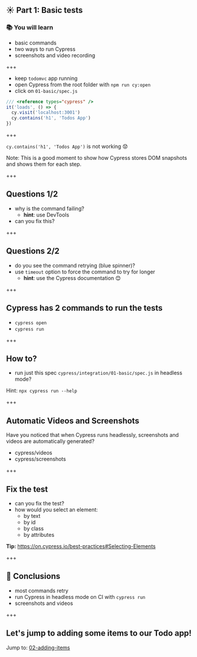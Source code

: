 ## ☀️ Part 1: Basic tests

### 📚 You will learn

- basic commands
- two ways to run Cypress
- screenshots and video recording

+++

- keep `todomvc` app running
- open Cypress from the root folder with `npm run cy:open`
- click on `01-basic/spec.js`

```js
/// <reference types="cypress" />
it('loads', () => {
  cy.visit('localhost:3001')
  cy.contains('h1', 'Todos App')
})
```

+++

`cy.contains('h1', 'Todos App')` is not working 😟

Note:
This is a good moment to show how Cypress stores DOM snapshots and shows them for each step.

+++

## Questions 1/2

- why is the command failing?
  - **hint**: use DevTools
- can you fix this?

+++

## Questions 2/2

- do you see the command retrying (blue spinner)?
- use `timeout` option to force the command to try for longer
  - **hint**: use the Cypress documentation 😊

+++

## Cypress has 2 commands to run the tests

- `cypress open`
- `cypress run`

+++

## How to?

- run just this spec `cypress/integration/01-basic/spec.js` in headless mode?

Hint: `npx cypress run --help`

+++

## Automatic Videos and Screenshots

Have you noticed that when Cypress runs headlessly, screenshots and videos are automatically generated?

- cypress/videos
- cypress/screenshots

+++

## Fix the test

- can you fix the test?
- how would you select an element:
  - by text
  - by id
  - by class
  - by attributes

**Tip:** https://on.cypress.io/best-practices#Selecting-Elements

+++

## 🏁 Conclusions

- most commands retry
- run Cypress in headless mode on CI with `cypress run`
- screenshots and videos

+++

## Let's jump to adding some items to our Todo app!

Jump to: [02-adding-items](?p=02-adding-items)